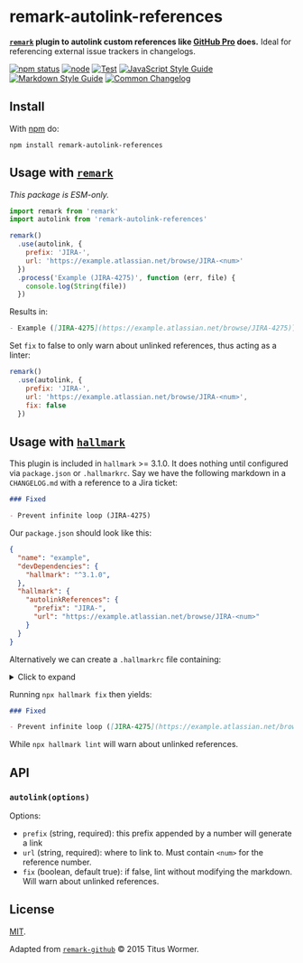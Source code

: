 # remark-autolink-references

**[`remark`](https://github.com/remarkjs/remark) plugin to autolink custom references like [GitHub Pro](https://docs.github.com/en/free-pro-team@latest/github/administering-a-repository/configuring-autolinks-to-reference-external-resources) does.** Ideal for referencing external issue trackers in changelogs.

[![npm status](http://img.shields.io/npm/v/remark-autolink-references.svg)](https://www.npmjs.org/package/remark-autolink-references)
[![node](https://img.shields.io/node/v/remark-autolink-references.svg)](https://www.npmjs.org/package/remark-autolink-references)
[![Test](https://img.shields.io/github/workflow/status/vweevers/remark-autolink-references/Test?label=test)](https://github.com/vweevers/remark-autolink-references/actions/workflows/test.yml)
[![JavaScript Style Guide](https://img.shields.io/badge/standard-informational?logo=javascript\&logoColor=fff)](https://standardjs.com)
[![Markdown Style Guide](https://img.shields.io/badge/hallmark-informational?logo=markdown)](https://github.com/vweevers/hallmark)
[![Common Changelog](https://common-changelog.org/badge.svg)](https://common-changelog.org)

## Install

With [npm](https://npmjs.org) do:

```
npm install remark-autolink-references
```

## Usage with [`remark`](https://remark.js.org/)

_This package is ESM-only._

```js
import remark from 'remark'
import autolink from 'remark-autolink-references'

remark()
  .use(autolink, {
    prefix: 'JIRA-',
    url: 'https://example.atlassian.net/browse/JIRA-<num>'
  })
  .process('Example (JIRA-4275)', function (err, file) {
    console.log(String(file))
  })
```

Results in:

```md
- Example ([JIRA-4275](https://example.atlassian.net/browse/JIRA-4275))
```

Set `fix` to false to only warn about unlinked references, thus acting as a linter:

```js
remark()
  .use(autolink, {
    prefix: 'JIRA-',
    url: 'https://example.atlassian.net/browse/JIRA-<num>',
    fix: false
  })
```

## Usage with [`hallmark`](https://github.com/vweevers/hallmark)

This plugin is included in `hallmark` >= 3.1.0. It does nothing until configured via `package.json` or `.hallmarkrc`. Say we have the following markdown in a `CHANGELOG.md` with a reference to a Jira ticket:

```md
### Fixed

- Prevent infinite loop (JIRA-4275)
```

Our `package.json` should look like this:

```json
{
  "name": "example",
  "devDependencies": {
    "hallmark": "^3.1.0",
  },
  "hallmark": {
    "autolinkReferences": {
      "prefix": "JIRA-",
      "url": "https://example.atlassian.net/browse/JIRA-<num>"
    }
  }
}
```

Alternatively we can create a `.hallmarkrc` file containing:

<details><summary>Click to expand</summary>

```json
{
  "autolinkReferences": {
    "prefix": "JIRA-",
    "url": "https://example.atlassian.net/browse/JIRA-<num>"
  }
}
```

</details>

Running `npx hallmark fix` then yields:

```md
### Fixed

- Prevent infinite loop ([JIRA-4275](https://example.atlassian.net/browse/JIRA-4275))
```

While `npx hallmark lint` will warn about unlinked references.

## API

### `autolink(options)`

Options:

- `prefix` (string, required): this prefix appended by a number will generate a link
- `url` (string, required): where to link to. Must contain `<num>` for the reference number.
- `fix` (boolean, default true): if false, lint without modifying the markdown. Will warn about unlinked references.

## License

[MIT](LICENSE).

Adapted from [`remark-github`](https://github.com/remarkjs/remark-github) © 2015 Titus Wormer.
